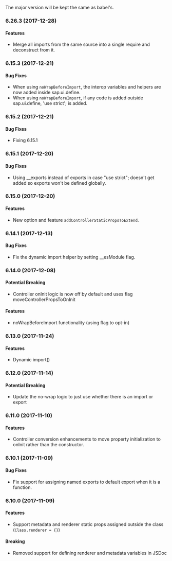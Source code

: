 
The major version will be kept the same as babel's.

### 6.26.3 (2017-12-28)

#### Features

* Merge all imports from the same source into a single require and deconstruct from it.

### 6.15.3 (2017-12-21)

#### Bug Fixes

* When using `noWrapBeforeImport`, the interop variables and helpers are now added inside sap.ui.define.
* When using `noWrapBeforeImport`, if any code is added outside sap.ui.define, 'use strict'; is added.

### 6.15.2 (2017-12-21)

#### Bug Fixes

* Fixing 6.15.1

### 6.15.1 (2017-12-20)

#### Bug Fixes

* Using __exports instead of exports in case "use strict"; doesn't get added so exports won't be defined globally.

### 6.15.0 (2017-12-20)

#### Features

* New option and feature `addControllerStaticPropsToExtend`.

### 6.14.1 (2017-12-13)

#### Bug Fixes

* Fix the dynamic import helper by setting __esModule flag.

### 6.14.0 (2017-12-08)

#### Potential Breaking

* Controller onInit logic is now off by default and uses flag moveControllerPropsToOnInit

#### Features

* noWrapBeforeImport functionality (using flag to opt-in)

### 6.13.0 (2017-11-24)

#### Features

* Dynamic import()

### 6.12.0 (2017-11-14)

#### Potential Breaking

* Update the no-wrap logic to just use whether there is an import or export

### 6.11.0 (2017-11-10)

#### Features

* Controller conversion enhancements to move property initialization to onInit rather than the constructor.

### 6.10.1 (2017-11-09)

#### Bug Fixes

* Fix support for assigning named exports to default export when it is a function.

### 6.10.0 (2017-11-09)

#### Features

* Support metadata and renderer static props assigned outside the class (`Class.renderer = {}`)

#### Breaking

* Removed support for defining renderer and metadata variables in JSDoc
